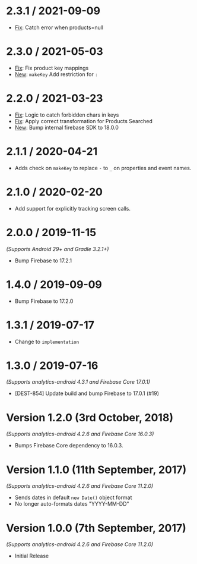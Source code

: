 2.3.1 / 2021-09-09
==================
* [Fix](https://github.com/segment-integrations/analytics-android-integration-firebase/pull/39): Catch error when products=null

2.3.0 / 2021-05-03
==================
  * [Fix](https://github.com/segment-integrations/analytics-android-integration-firebase/pull/36): Fix product key mappings
  * [New](https://github.com/segment-integrations/analytics-android-integration-firebase/pull/37): `makeKey` Add restriction for `:`

2.2.0 / 2021-03-23
==================
  * [Fix](https://github.com/segment-integrations/analytics-android-integration-firebase/pull/32): Logic to catch forbidden chars in keys
  * [Fix](https://github.com/segment-integrations/analytics-android-integration-firebase/pull/33): Apply correct transformation for Products Searched
  * [New](https://github.com/segment-integrations/analytics-android-integration-firebase/pull/34): Bump internal firebase SDK to 18.0.0

2.1.1 / 2020-04-21
==================
  * Adds check on `makeKey` to replace `-` to `_` on properties and event names.

2.1.0 / 2020-02-20
==================
  * Add support for explicitly tracking screen calls.

2.0.0 / 2019-11-15
==================
*(Supports Android 29+ and Gradle 3.2.1+)*

  * Bump Firebase to 17.2.1

1.4.0 / 2019-09-09
==================

  * Bump Firebase to 17.2.0

1.3.1 / 2019-07-17
==================

  * Change to `implementation`

1.3.0 / 2019-07-16
==================
*(Supports analytics-android 4.3.1 and Firebase Core 17.0.1)*

  * [DEST-854] Update build and bump Firebase to 17.0.1 (#19)

Version 1.2.0 (3rd October, 2018)
===================================
*(Supports analytics-android 4.2.6 and Firebase Core 16.0.3)*

  * Bumps Firebase Core dependency to 16.0.3.

Version 1.1.0 (11th September, 2017)
===================================
*(Supports analytics-android 4.2.6 and Firebase Core 11.2.0)*

  * Sends dates in default `new Date()` object format
  * No longer auto-formats dates "YYYY-MM-DD"

Version 1.0.0 (7th September, 2017)
===================================
*(Supports analytics-android 4.2.6 and Firebase Core 11.2.0)*

  * Initial Release
